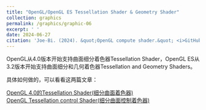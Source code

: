 ```yaml
---
title: "OpenGL/OpenGL ES Tessellation Shader & Geometry Shader"
collection: graphics
permalink: /graphics/graphic-06
excerpt: ' '
date: 2024-06-27
citation: 'Joe-Bi. (2024). &quot;OpenGL compute shader.&quot; <i>GitHub Joe-Bi of Bugs</i>'
---
```

   
OpenGL从4.0版本开始支持曲面细分着色器Tessellation Shader，OpenGL ES从3.2版本开始支持曲面细分和几何着色器Tessellation and Geometry Shaders。  

具体如何做的，可以看看这两篇文章：

[OpenGL 4.0的Tessellation Shader(细分曲面着色器)](https://www.cnblogs.com/zenny-chen/p/4280100.html)
<br />
[OpenGL Tessellation control Shader(细分曲面控制着色器)](https://blog.csdn.net/aoxuestudy/article/details/111991009)











